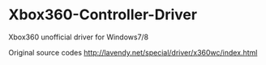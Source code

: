 # Xbox360-Controller-Driver
Xbox360 unofficial driver for Windows7/8

Original source codes
http://lavendy.net/special/driver/x360wc/index.html

